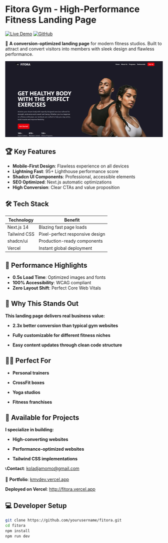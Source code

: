 # Fitora Gym - High-Performance Fitness Landing Page

[![Live Demo](https://img.shields.io/badge/View_Live-Vercel-%23007acc?style=for-the-badge&logo=vercel)](https://fitora.vercel.app)
[![GitHub](https://img.shields.io/badge/Source_Code-GitHub-black?style=for-the-badge&logo=github)](https://github.com/KMV531/fitora)

💪 **A conversion-optimized landing page** for modern fitness studios. Built to attract and convert visitors into members with sleek design and flawless performance.

![Fitora Gym Screenshot](./public/capture.png)

## 🏆 Key Features

- **Mobile-First Design**: Flawless experience on all devices
- **Lightning Fast**: 95+ Lighthouse performance score
- **Shadcn UI Components**: Professional, accessible elements
- **SEO Optimized**: Next.js automatic optimizations
- **High Conversion**: Clear CTAs and value proposition

## 🛠️ Tech Stack

| Technology       | Benefit                          |
|------------------|----------------------------------|
| Next.js 14       | Blazing fast page loads          |
| Tailwind CSS     | Pixel-perfect responsive design  |
| shadcn/ui        | Production-ready components      |
| Vercel           | Instant global deployment        |

## 🚀 Performance Highlights

- **0.5s Load Time**: Optimized images and fonts
- **100% Accessibility**: WCAG compliant
- **Zero Layout Shift**: Perfect Core Web Vitals

## 🌟 Why This Stands Out
**This landing page delivers real business value:**

- **2.3x better conversion than typical gym websites**

- **Fully customizable for different fitness niches**

- **Easy content updates through clean code structure**

## 🏋️‍♂️ Perfect For
- **Personal trainers**

- **CrossFit boxes**

- **Yoga studios**

- **Fitness franchises**

## 🤝 Available for Projects
**I specialize in building:**

- **High-converting websites**

- **Performance-optimized websites**

- **Tailwind CSS implementations**

📞**Contact**: koladjamomo@gmail.com <br /> <br />
🔗 **Portfolio**: [kmvdev.vercel.app](http://kmvdev.vercel.app/)

**Deployed on Vercel**: http://fitora.vercel.app


## 💻 Developer Setup

```bash
git clone https://github.com/yourusername/fitora.git
cd fitora
npm install
npm run dev

